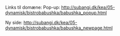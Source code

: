 Links til domæne: 
Pop-up: 
http://subangi.dk/kea/05-dynamisk/bistrobabushka/babushka_popup.html

Ny side: 
http://subangi.dk/kea/05-dynamisk/bistrobabushka/babushka_newpage.html
